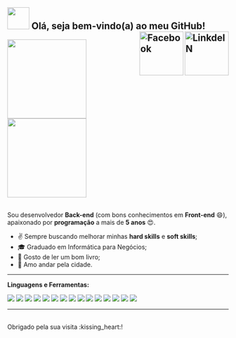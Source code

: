 <h2>
  <img src="https://media.giphy.com/media/VgCDAzcKvsR6OM0uWg/giphy.gif" width="50">  Olá, seja bem-vindo(a) ao meu GitHub!
    <a href="https://br.linkedin.com/in/antony-charles-lima-reis"  target="_blank">
      <img align="right" alt="LinkdeIN" width="100px" src="https://img.shields.io/badge/LinkedIn-0077B5?style=for-the-badge&logo=linkedin&logoColor=white" />
    </a>
    <a href="https://www.facebook.com/antony.charles.dev/" target="_blank">
       <img align="right" alt="Facebook" width="100px" src="https://img.shields.io/badge/Facebook-1877F2?style=for-the-badge&logo=facebook&logoColor=white"/>
    </a>
</h2>

 <div>
  <a href="https://github.com/antonycharles" target="_blank">
    <img height="180em" src="https://github-readme-stats.vercel.app/api?username=antonycharles&show_icons=true&theme=react&include_all_commits=true&count_private=true"/>
  </a>
  <a href="https://github.com/antonycharles" target="_blank">
    <img height="180em" src="https://github-readme-stats.vercel.app/api/top-langs/?username=antonycharles&layout=compact&langs_count=7&theme=react"/>
  </a>
</div>
</br>

Sou desenvolvedor **Back-end** (com bons conhecimentos em **Front-end** :smile:), apaixonado por **programação** a mais de **5 anos** :heart_eyes:.


* :v: Sempre buscando melhorar minhas **hard skills** e **soft skills**;
* :mortar_board: Graduado em Informática para Negócios;
* :closed_book: Gosto de ler um bom livro;
* :running: Amo andar pela cidade.

----

**Linguagens e Ferramentas:**  

<span><img src="https://img.shields.io/badge/C%23-239120?style=for-the-badge&logo=c-sharp&logoColor=white"/></span>
<span><img src="https://img.shields.io/badge/JavaScript-323330?style=for-the-badge&logo=javascript&logoColor=F7DF1E"/></span>
<span><img src ="https://img.shields.io/badge/HTML-239120?style=for-the-badge&logo=html5&logoColor=white"/></span>
<span><img src="https://img.shields.io/badge/.NET-5C2D91?style=for-the-badge&logo=.net&logoColor=white"/></span>
<span><img src="https://img.shields.io/badge/CSS3-1572B6?style=for-the-badge&logo=css3&logoColor=white"/></span>
<span><img src="https://img.shields.io/badge/PHP-777BB4?style=for-the-badge&logo=php&logoColor=white"/></span>
<span><img src="https://img.shields.io/badge/Docker-2CA5E0?style=for-the-badge&logo=docker&logoColor=white"/></span>
<span><img src="https://img.shields.io/badge/Microsoft%20SQL%20Server-CC2927?style=for-the-badge&logo=microsoft%20sql%20server&logoColor=white"/></span>
<span><img src="https://img.shields.io/badge/MySQL-00000F?style=for-the-badge&logo=mysql&logoColor=white"/></span>
<span><img src="https://img.shields.io/badge/Postman-FF6C37?style=for-the-badge&logo=Postman&logoColor=white"/></span>
<span><img src="https://img.shields.io/badge/Windows-0078D6?style=for-the-badge&logo=windows&logoColor=white"/></span>
<span><img src="https://img.shields.io/badge/Ubuntu-E95420?style=for-the-badge&logo=ubuntu&logoColor=white"/></span>
<span><img src="https://img.shields.io/badge/Nginx-009639?style=for-the-badge&logo=nginx&logoColor=white"/></span>
<span><img src="https://img.shields.io/badge/json-5E5C5C?style=for-the-badge&logo=json&logoColor=white"/></span>
<span><img src="https://img.shields.io/badge/Git-F05032?style=for-the-badge&logo=git&logoColor=white"/></span>

----
</br>
Obrigado pela sua visita :kissing_heart:!
